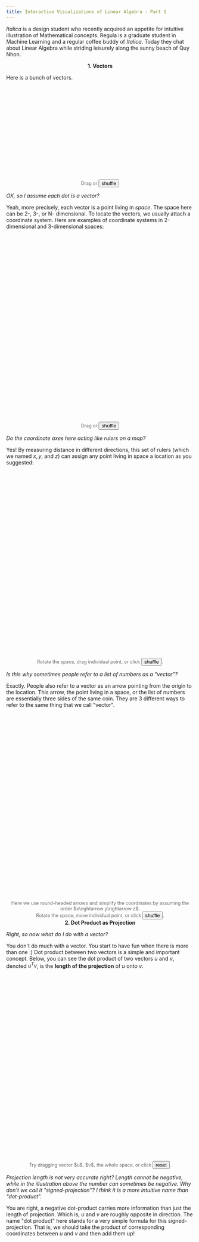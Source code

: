 ```yaml
---
title: Interactive Visualizations of Linear Algebra - Part 1
---
```



<script src="/assets/js/linear_algebra/lib.js"></script>

*Italica* is a design student who recently acquired an appetite for intuitive illustration of Mathematical concepts. Regula is a graduate student in Machine Learning and a regular coffee buddy of *Italica*. Today they chat about Linear Algebra while striding leisurely along the sunny beach of Quy Nhon.

<center><b>1. Vectors</b></center>


<style type="text/css">
.js {
  font-size: 12.5;
  color: #696969;
}
</style>

Here is a bunch of vectors.

<center class='js'>
<svg width="300" height="250" id="svg_point_cloud"></svg>
<br/> 
Drag or <button id='but_point_cloud'>shuffle</button>
</center>

<script src="/assets/js/linear_algebra/point_cloud.js">
</script>

<script>
d3.selectAll('#but_point_cloud')
  .on('click', point_cloud.init)
</script>


*OK, so I assume each dot is a vector?*

Yeah, more precisely, each vector is a point living in *space*. The space here can be 2-, 3-, or N- dimensional. To locate the vectors, we usually attach a coordinate system. Here are examples of coordinate systems in 2-dimensional and 3-dimensional spaces:

<center class='js'>
<svg width="300" height="250" id="svg_point_coord_lines2d"></svg> <svg width="300" height="250" id="svg_point_coord_lines"></svg>
<br/> 
Drag or <button id='reset_point_coord_lines'>shuffle</button>
</center>

<script src="/assets/js/linear_algebra/point_coord_lines2d.js">
</script>
<script src="/assets/js/linear_algebra/point_coord_lines.js">
</script>

<script>
d3.selectAll('#reset_point_coord_lines')
  .on('click', function(){
      point_coord_lines.init();
      point_coord_lines2d.init();
  })
</script>

*Do the coordinate axes here acting like rulers on a map?*

Yes! By measuring distance in different directions, this set of rulers (which we named $x, y,$ and $z$) can assign any point living in space a location as you suggested:


<center class='js'>
<svg width="300" height="250" id="svg_point_location2d"></svg><svg width="300" height="250" id="svg_point_location"></svg> 
<br/>
Rotate the space, drag individual point, or click
<button id='but_point_location'>shuffle</button>.
</center>

<script src="/assets/js/linear_algebra/point_location.js"></script>
<script src="/assets/js/linear_algebra/point_location2d.js"></script>
<script>
d3.selectAll('#but_point_location')
  .on('click', function(){
      point_location.init();
      point_location2d.init();
  });
</script>

*Is this why sometimes people refer to a list of numbers as a "vector"?*

Exactly. People also refer to a vector as an arrow pointing from the origin to the location. This arrow, the point living in a space, or the list of numbers are essentially three sides of the same coin. They are 3 different ways to refer to the same thing that we call "vector".

<center class='js'>
<svg width="300" height="250" id="svg_point_arrow_location2d"></svg><svg width="300" height="250" id="svg_point_arrow_location"></svg> 
<br/>
Here we use round-headed arrows and simplify the coordinates by assuming the order $x\rightarrow y\rightarrow z$.
<br/>
Rotate the space, move individual point, or click
<button id='but_point_arrow_location'>shuffle</button>.
</center>

<script src="/assets/js/linear_algebra/point_arrow_location2d.js"></script>
<script src="/assets/js/linear_algebra/point_arrow_location.js"></script>
<script>
d3.selectAll('#but_point_arrow_location')
  .on('click', function(){
      point_arrow_location2d.init();
      point_arrow_location.init();
  });
</script>

<center><b>2. Dot Product as Projection</b></center>

*Right, so now what do I do with a vector?*

You don't do much with a vector. You start to have fun when there is more than one :) Dot product between two vectors is a simple and important concept. Below, you can see the dot product of two vectors $u$ and $v$, denoted $u^Tv$, is the **length of the projection** of $u$ onto $v$.


<center class='js'>
<svg width="300" height="250" id="svg_dot_product_project2d"></svg><svg width="300" height="250" id="svg_dot_product_project"></svg> 
<br/>
Try dragging vector $u$, $v$, the whole space, or click
<button id='but_dot_product_project'>reset</button>.
</center>

<script src="/assets/js/linear_algebra/dot_product_project2d.js"></script>
<script src="/assets/js/linear_algebra/dot_product_project.js"></script>
<script>
d3.selectAll('#but_dot_product_project')
  .on('click', function(){
      dot_product_project2d.init();
      dot_product_project.init();
  });
</script>

*Projection length is not very accurate right? Length cannot be negative, while in the illustration above the number can sometimes be negative. Why don't we call it "signed-projection"? I think it is a more intuitive name than "dot-product".*

You are right, a negative dot-product carries more information than just the length of projection. Which is, $u$ and $v$ are roughly opposite in direction. The name "dot product" here stands for a very simple formula for this signed-projection. That is, we should take the product of corresponding coordinates between $u$ and $v$ and then add them up!

<center class='js'>
<svg width="315" height="350" id="svg_dot_product_formula2d"></svg><svg width="315" height="350" id="svg_dot_product_formula"></svg> 
<br/>
Try dragging vector $u$, $v$, the whole space, or click
<button id='but_dot_product_formula'>reset</button>.
</center>

<script src="/assets/js/linear_algebra/dot_product_formula2d.js"></script>
<script src="/assets/js/linear_algebra/dot_product_formula.js"></script>
<script>
d3.selectAll('#but_dot_product_formula')
  .on('click', function(){
      dot_product_formula2d.init();
      dot_product_formula.init();
  });
</script>

*Oh, that's a very nice coincidence.*

Indeed it is. Let's look at a very useful diagram for this same formula. It shows how two vectors $u$ and $v$ colliding into a single number (their dot product $u^Tv$).

<center class='js'>
<svg width="315" height="350" id="svg_dot_product_collide2d"></svg><svg width="315" height="350" id="svg_dot_product_collide"></svg> 
<br/>
Try dragging vector $u$, $v$, the whole space. Click
<button id='but_dot_product_collide_init'>reset</button> or <button id='but_dot_product_collide_compute'>compute $u^Tv$</button>.
</center>

<script src="/assets/js/linear_algebra/dot_product_collide2d.js"></script>
<script src="/assets/js/linear_algebra/dot_product_collide.js"></script>
<script>
d3.selectAll('#but_dot_product_collide_init')
  .on('click', function(){
      dot_product_collide2d.init();
      dot_product_collide.init();
  });
d3.selectAll('#but_dot_product_collide_compute')
  .on('click', function(){
      dot_product_collide2d.compute();
      dot_product_collide.compute();
  });
</script>


*Looks like this diagram explains the notation $u^Tv$ very well. $u^T$ is $u$ lying down, while $v$ is standing and $u^Tv$ is the collision of $u^T$ and $v$.*

That's exactly what it is :) The $^T$ operation here is called "transpose". Transposing flips the vector so it lies down. This diagram will become very helpful later on and we'll meet it again soon.

*So since this operation is symmetric between $u$ and $v$, it should give the same result as projecting v onto u, i.e. $u^Tv = v^Tu$, right?*

<center class='js'>
<svg width="315" height="350" id="svg_dot_product_symmetric2d"></svg><svg width="315" height="350" id="svg_dot_product_symmetric"></svg> 
<br/>
Try dragging vector $u$, $v$, the whole space. Click
<button id='but_dot_product_symmetric_init'>reset</button> or <button id='but_dot_product_symmetric_swap'>swap $u^Tv \leftrightarrow v^Tu$</button>.
</center>

<script src="/assets/js/linear_algebra/dot_product_symmetric2d.js"></script>
<script src="/assets/js/linear_algebra/dot_product_symmetric.js"></script>
<script>
d3.selectAll('#but_dot_product_symmetric_init')
  .on('click', function(){
      dot_product_symmetric2d.init();
      dot_product_symmetric.init();
  });
d3.selectAll('#but_dot_product_symmetric_swap')
  .on('click', function(){
      dot_product_symmetric2d.swap();
      dot_product_symmetric.swap();
  });
</script>

Great observation. Well, I cheated a bit in the explanation so far :) "Projection of $u$ onto $v$" is almost, but not quite, the correct interpretation of dot product! The correct formula 
here takes into account length of $v$ (denoted $\|v\|$):

$$u^Tv = \textrm{Projection of}\ u\ \textrm{onto}\ v \times \left|v\right|$$

<center class='js'>
<svg width="315" height="280" id="svg_dot_product_correct2d"></svg><svg width="315" height="280" id="svg_dot_product_correct"></svg> 
<br/>
Try dragging $u$, $v$, or any of the other lines/points, or click
<button id='but_dot_product_correct_init'>reset</button>.
<br/>
Notice when $|v|=1$, $u^Tv$ coincides with the projection (shaded blue).
</center>

<script src="/assets/js/linear_algebra/dot_product_correct2d.js"></script>
<script src="/assets/js/linear_algebra/dot_product_correct.js"></script>
<script>
d3.selectAll('#but_dot_product_correct_init')
  .on('click', function(){
      dot_product_correct2d.init();
      dot_product_correct.init();
  });
</script>

Dot product not only project $u$ onto $v$'s direction, it also scales the result by $\|v\|$ (length of $v$) as well. The calculations done so far is correct only because I sneakily set the length of $v$ to be $1$. Now with this new interpretation, $u^Tv = v^Tu$ indeed!

<!-- = \textrm{Projection of}\ u\ \textrm{onto}\ v \times \textrm{length of}\ v = \textrm{Projection of}\ v\ \textrm{onto}\ u \times \textrm{length of}\ u$$ -->

<!-- *So, if $v$ is hold fixed and $u$ is moving around, then you are suggesting that dot product can be think of as a measurement of the projection of $u$ onto $v$ right?*

That's the right way to think about it :) The dot product here is simply the projection times a fixed constant (length of $v$). So to compare the projection of $u_1$ and $u_2$ onto $v$, we can just compare $u_1^Tv$ and $u_2^Tv$. -->

<center><b>3. Changing in persepective</b></center>

*Okay, that makes sense. But why do we care about projections of vectors onto each other anyway?*

That's a good question. One of the understanding here is that projecting $u$ onto $v$ is essentially applying a **change in perspective**.

In the current space and coordinate system, $u$ is a vector of certain direction and length. The question is, what does $u$ look like in *another space and coordinate system?* In particular, how does $u$ look like from $v$'s perspective? A reasonable answer is just projecting $u$ onto $v$.

*One way I can think of how this makes sense: the projection is larger when $u$ is more aligned to $v$, and shrinks to zero when the two are not aligned at all (perpendicular).*

Bingo. **Changing in perspective** is the recurring theme in Linear Algebra. Much of Linear Algebra is concerned with studying how a certain object of interest (represented by a point) looks like under different perspectives (different spaces and coordinate systems).

*So what are the specific applications?*

There are many. Linear Algebra is truly ubiquitous! As a student in Machine Learning, I can vouch for its application in this field. For example, we want to find what changes of perspective that turn my cat, currently represented as pixels in a photo, into the text $\texttt{"my cat"}$.

*So this is how Facebook AI put captions on the photos uploaded to the site?*

Yes. Take Google Translate as another example. Linear Algebra is used to represent the changes of the perspective that turn one sentence in one language to another.

*Cool, so we should first somehow represent the photo as a vector $u$, then we try to find $v$ such that the dot product $u\cdot v= u'$ is the number that represents the caption text?*

That is the spirit. The devil is in the detail though: How do we represent photo/text as vectors? How do we figure out the appropriate $v$? And so on :)

Consider writing this tutorial. All the visualizations of 3D spaces done here will be displayed on a screen, a 2D surface. This requires a perspective change between the two spaces. The code that I wrote for the visualizations must therefore handle this change using Linear Algebra. More broadly, computer games in 3D or softwares that involve 3D manipulation rely heavily on this specific change to display stuff on 2D screens.

*Changing in perspective might not be all the reasons for Linear Algebra. For example, I found [this answer](https://math.stackexchange.com/a/256695) on Math Stack Exchange.*

Good find! Better yet, reach for Chapter 10 of [Introduction to Linear Algebra](https://math.mit.edu/~gs/linearalgebra/) from Gilbert Strang. You'll find there a diverse list of Linear Algebra applications, from Graph Theory to Cryptography, Economics, and the Google's PageRank algorithm. 

<center><b>4. The coordinate system</b></center>

*Good to know! Back to changing of perspective, now what do I do with the projection of $u$ on $v$?*

Reducing $u$, living in a multi-dimensional space, to a single number $u^Tv$ is useful, but we want more. What people usually do is instead projecting $u$ on many $v$'s and obtain many different views at once.

Let's say we project $u$ onto a bunch of vectors, e.g. three vectors $ \\{ v_1, v_2, v_3 \\} $, and thereby obtaining a list of numbers $[u^Tv_1, u^Tv_2, u^Tv_3]$, which is itself a vector as well! In other words, dot product is the building block of transforming one vector to another, thereby achieving a multi-dimensional change in perspective.

<!-- *OK, this list of numbers is three different views of $u$ from three different $v$ vectors. But if $v_1 = v_2$, we are obtaining the same view twice. If $v_1$ and $v_2$ are almost aligned, the two views are also almost the same.*

*So I guess my question is, if we are taking more than one view, shouldn't we select $ \\{ v_1, v_2, v_3 \\} $ such that these views don't correlate with each other as much as possible?*

Absolutely. Setting aside what we really mean by "correlation", this set of vectors needs to be pair-wise perpendicular for the views to not correlate. For example, -->

Let's take a concrete example. Let $v_1 = [1, 0, 0]$, $v_2 = [0, 1, 0]$, and $v_3 = [0, 0, 1]$. In this case, projecting $u$ on $ \\{ v_1, v_2, v_3 \\} $ will, surprise surprise, give you back $u$ itself.

*It looks like $v_1, v_2, v_3$ as defined above is acting as the coordinate system, because they are measuring $u$ in three perpendicular directions that coincide with the three coordinate axes.*

Nice observation. In fact with this observation, there is no longer need for coordinate systems. Instead, think of space as being "measured" by this set of vectors through dot products.

*So this set of vectors is what gives any vector living in space a coordinate?*

Exactly. Be aware that there can be many such sets. To get the position (coordinates) of a vector $u$ with respect to any of such set $ \\{ w_1, w_2, w_3 \\} $, simply project $u$ onto this set as shown earlier with $u$ and $ \\{ v_1, v_2, v_3 \\} $:


*It looks like the transformation I'm seeing here is rotation in 2-D and 3-D?*

That is right. Rotation happens because each vector in the set $ \\{ w_1, w_2, w_3 \\} $ here has length $1$ and any pair of them are perpendicular. You can sort of see why this is the case through the above illustrations. We'll make this concrete very soon. People call such sets "orthonormal", "ortho" stands for orthogonal (perpendicular) and "normal" stands for length of $1$.

<center><b>5. Matrix multiplication</b></center>

*Okay, but what if the set $ \\{ v_1, v_2, v_3 \\} $ is not orthonormal?*

You have just asked *The Question* of Linear Algebra. Earlier we see that if $ \\{ v_1, v_2, v_3 \\} $ is orthonormal, the result looks like $u$, except rotated by an angle. Let's extend this a bit by considering a simple case where the set $ \\{ v_1, v_2, v_3 \\} $ is only "ortho" but not "normal". We can see that the transformation amounts to first rotating, and then stretching on each axis individually, according to the length of $ v_1, v_2, v_3 $:

*Are you suggesting rotating and stretching are the two building blocks of any transformation done by dot-products?*

That's a very quick jump ahead, but totally accurate :) In fact, rotation and stretching are **the only two** building blocks. We'll soon see how this is the case, but first let's take it slow and enjoy ourselves some nice visualizations. Let's call the list of numbers $[u^T v_1, u^T v_2, u^T v_3]$ a new vector $u^\*$. This new vector is what $u$ looks like in the perspective of the skewed "coordinate system" $ \\{ v_1, v_2, v_3 \\} $:

Notation wise, if we stack $ \\{ v_1, v_2, v_3 \\} $ horizontally into a rectangle of numbers that we called the matrix $A$, we have just invented the matrix-vector multiplication using the "colliding" diagram:


And so, the meaning of matrix-vector multiplication is really just projecting a vector onto the matrix rows. Let's go ahead and simultaneously project a bunch of vectors $ \\{ u_1, u_2, u_3, u_4 \\} $ onto the set $ \\{ v_1, v_2, v_3 \\} $:

And there it is, we reinvent the matrix-matrix multiplication!

*Ah, that's very neat. So multiplying matrices is essentially looking at a bunch of vectors from a new perspective?*

Exactly. With matrix multiplication, we now have the power to look at vectors from many different perspectives. So far we have been transforming vectors in 3 dimensional space into another 3 dimensional space. But that does not have to be the case. Let's try something else:

Here we have just turned a 3-dimensional vectors into a 2-dimensional vector.

*So we have just discarded some information from $u$ by turning a list of 3 numbers into a list of 2 numbers right? I wonder if, in a reversed manner, we can add more information?*

Of course, we can certainly do so by projecting $u$, living in 2 dimensional space, onto a set of three vectors $v_1, v_2, v_3$:

*That looks cool! It seems matrix-vector multiplication is characterized by its stretching/squishing space uniformly everywhere. Is this true?*

That is true. Let's take a moment to unpack what you really mean by "uniformly everywhere". First, we can study this stretching/squishing by looking at the one-dimensional case. In this case, matrix-vector multiplication is simply multiplying two numbers. Let's look at how different line segments change in terms of their length.

*It seems that they got scaled up/down by the same factor, regardless of their position and size.*

Yes. Equivalently speaking, any two segments equal in length before a transformation will still be equal in length after the transformation. 

This property translates to higher dimensions as well. If two chunks of space are equal in volume before a matrix-vector multiplication, they are also equal in volume after said multiplication:

*Oh that's an interesting way to describe it. This raises the question: how much bigger or smaller does the space get after a given transformation? In the 1-dimensional case, this factor is simply the number used to multiply. In N-dimensional space, however, how do we get such factor from an N-by-N matrix?*

You are asking all the right questions! The point of Linear Algebra is really studying these transformations inside-out, characterizing them, breaking them apart. Volume contraction or expansion is just one of these studies. The keyword for your question here is *Determinant of a Matrix*. But let's take a break here and grab a coffee? We'll come back with many more interesting findings :)